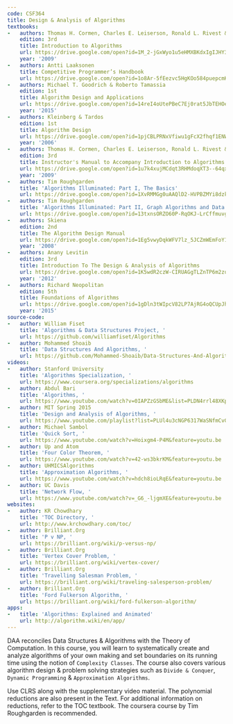 ```yaml
---
code: CSF364
title: Design & Analysis of Algorithms
textbooks:
-   authors: Thomas H. Cormen, Charles E. Leiserson, Ronald L. Rivest & Clifford Stein
    edition: 3rd
    title: Introduction to Algorithms
    url: https://drive.google.com/open?id=1M_2-jGxWyo1u5eHMXBKdxIgIJHY3wgI8
    year: '2009'
-   authors: Antti Laaksonen
    title: Competitive Programmer’s Handbook
    url: https://drive.google.com/open?id=1o8Ar-5fEezvc5HgKOo584puepcmKCeWX
-   authors: Michael T. Goodrich & Roberto Tamassia
    edition: 1st
    title: Algorithm Design and Applications
    url: https://drive.google.com/open?id=14reI4oUtePBeC7Ej0rat5JbTEHOejAiI
    year: '2015'
-   authors: Kleinberg & Tardos
    edition: 1st
    title: Algorithm Design
    url: https://drive.google.com/open?id=1pjCBLPRNxVfiwu1gFcX2fhqf1ENWl0dl
    year: '2006'
-   authors: Thomas H. Cormen, Charles E. Leiserson, Ronald L. Rivest & Clifford Stein
    edition: 3rd
    title: Instructor's Manual to Accompany Introduction to Algorithms
    url: https://drive.google.com/open?id=1u7k4xujMCdqt3RHMdoqXT3--64qxKQkC
    year: '2009'
-   authors: Tim Roughgarden
    title: 'Algorithms Illuminated: Part I, The Basics'
    url: https://drive.google.com/open?id=1XvRMMGg0uAAQlD2-HVPBZMYi8dzkZ_Xh
-   authors: Tim Roughgarden
    title: 'Algorithms Illuminated: Part II, Graph Algorithms and Data Structures'
    url: https://drive.google.com/open?id=13txnsORZO60P-RqOKJ-LrCffmuvgJ9hd
-   authors: Skiena
    edition: 2nd
    title: The Algorithm Design Manual
    url: https://drive.google.com/open?id=1Eg5vwyDqkWFV7lz_5JCZmWEmFoY1imXT
    year: '2008'
-   authors: Anany Levitin
    edition: 3rd
    title: Introduction To The Design & Analysis of Algorithms
    url: https://drive.google.com/open?id=1K5wdR2czW-CIRUAGgTLZnTP6m2zu9fyU
    year: '2012'
-   authors: Richard Neopolitan
    edition: 5th
    title: Foundations of Algorithms
    url: https://drive.google.com/open?id=1gDln3tWIpcV82LP7AjRG4oQCUpJhhXRZ
    year: '2015'
source-code:
-   author: William Fiset
    title: 'Algorithms & Data Structures Project, '
    url: https://github.com/williamfiset/Algorithms
-   author: Mohammed Shoaib
    title: 'Data Structures And Algorithms, '
    url: https://github.com/Mohammed-Shoaib/Data-Structures-And-Algorithms
videos:
-   author: Stanford University
    title: 'Algorithms Specialization, '
    url: https://www.coursera.org/specializations/algorithms
-   author: Abdul Bari
    title: 'Algorithms, '
    url: https://www.youtube.com/watch?v=0IAPZzGSbME&list=PLDN4rrl48XKpZkf03iYFl-O29szjTrs_O
-   author: MIT Spring 2015
    title: 'Design and Analysis of Algorithms, '
    url: https://www.youtube.com/playlist?list=PLUl4u3cNGP6317WaSNfmCvGym2ucw3oGp
-   author: Michael Sambol
    title: 'Quick Sort, '
    url: https://www.youtube.com/watch?v=Hoixgm4-P4M&feature=youtu.be
-   author: Up and Atom
    title: 'Four Color Theorem, '
    url: https://www.youtube.com/watch?v=42-ws3bkrKM&feature=youtu.be
-   author: UHMICSAlgorithms
    title: 'Approximation Algorithms, '
    url: https://www.youtube.com/watch?v=hdch8ioLRqE&feature=youtu.be
-   author: UC Davis
    title: 'Network Flow, '
    url: https://www.youtube.com/watch?v=_G6_-ljgmXE&feature=youtu.be
websites:
-   author: KR Chowdhary
    title: 'TOC Directory, '
    url: http://www.krchowdhary.com/toc/
-   author: Brilliant.Org
    title: 'P v NP, '
    url: https://brilliant.org/wiki/p-versus-np/
-   author: Brilliant.Org
    title: 'Vertex Cover Problem, '
    url: https://brilliant.org/wiki/vertex-cover/
-   author: Brilliant.Org
    title: 'Travelling Salesman Problem, '
    url: https://brilliant.org/wiki/traveling-salesperson-problem/
-   author: Brilliant.Org
    title: 'Ford Fulkerson Algorithm, '
    url: https://brilliant.org/wiki/ford-fulkerson-algorithm/
apps:
-   title: 'Algorithms: Explained and Animated'
    url: http://algorithm.wiki/en/app/
---
```


DAA reconciles Data Structures & Algorithms with the Theory of Computation. In this course, you will learn to systematically create and  analyze algorithms of your own making and set boundaries on its running time using the notion of `Complexity Classes`. The course also covers various algorithm design & problem solving strategies such as `Divide & Conquer`, `Dynamic Programming` & `Approximation Algorithms`. 

Use CLRS along with the supplementary video material. The polynomial reductions are also present in the Text. For additional information on reductions, refer to the TOC textbook. The coursera course by Tim Roughgarden is recommended. 

